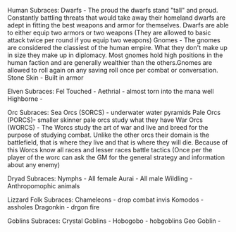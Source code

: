 Human Subraces:
Dwarfs - The proud the dwarfs stand "tall" and proud. Constantly battling threats that would take away their homeland dwarfs are adept in fitting the best weapons and armor for themselves. Dwarfs are able to either equip two armors or two weapons (They are allowed to basic attack twice per round if you equip two weapons)
Gnomes - The gnomes are considered the classiest of the human empire. What they don't make up in size they make up in diplomacy. Most gnomes hold high positions in the human faction and are generally wealthier than the others.Gnomes are allowed to roll again on any saving roll once per combat or conversation.
Stone Skin - Built in armor


Elven Subraces:
Fel Touched -
Aethrial - almost torn into the mana well
Highborne - 

Orc Subraces:
Sea Orcs (SORCS) - underwater water pyramids
Pale Orcs (PORCS)- smaller skinner pale orcs study what they have
War Orcs (WORCS) - The Worcs study the art of war and live and breed for the purpose of studying combat. Unlike the other orcs their domain is the battlefield, that is where they live and that is where they will die. Because of this Worcs know all races and lesser races battle tactics (Once per the player of the worc can ask the GM for the general strategy and information about any enemy)

Dryad Subraces:
Nymphs - All female
Aurai - All male
Wildling - Anthropomophic animals
 

Lizzard Folk Subraces:
Chameleons - drop combat invis
Komodos - assholes
Dragonkin - drgon fire


Goblins Subraces:
Crystal Goblins -
Hobogobo - hobgoblins
Geo Goblin - 